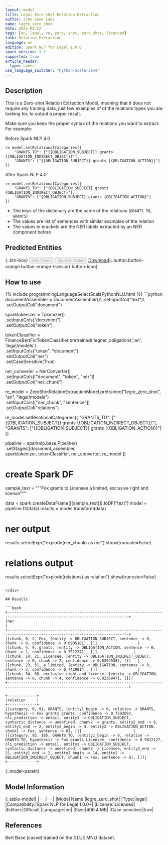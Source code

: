 ```yaml
---
layout: model
title: Legal Zero-shot Relation Extraction
author: John Snow Labs
name: legre_zero_shot
date: 2022-08-22
tags: [en, legal, re, zero, shot, zero_shot, licensed]
task: Relation Extraction
language: en
edition: Spark NLP for Legal 1.0.0
spark_version: 3.2
supported: true
article_header:
  type: cover
use_language_switcher: "Python-Scala-Java"
---
```


## Description

This is a Zero-shot Relation Extraction Model, meaning that it does not require any training data, just few examples of of the relations types you are looking for, to output a proper result.

Make sure you keep the proper syntax of the relations you want to extract. For example:

Before Spark NLP 4.0
```
re_model.setRelationalCategories({
    "GRANTS_TO": ["{{OBLIGATION_SUBJECT}} grants {{OBLIGATION_INDIRECT_OBJECT}}"],
    "GRANTS": ["{{OBLIGATION_SUBJECT}} grants {{OBLIGATION_ACTION}}"]
})
```

After Spark NLP 4.0
```
re_model.setRelationalCategories({
    "GRANTS_TO": ["{OBLIGATION_SUBJECT} grants {OBLIGATION_INDIRECT_OBJECT}"],
    "GRANTS": ["{OBLIGATION_SUBJECT} grants {OBLIGATION_ACTION}"]
})
```


- The keys of the dictionary are the name of the relations (`GRANTS_TO`, `GRANTS`)
- The values are list of sentences with similar examples of the relation
- The values in brackets are the NER labels extracted by an NER component before

## Predicted Entities



{:.btn-box}
<button class="button button-orange" disabled>Live Demo</button>
<button class="button button-orange" disabled>Open in Colab</button>
[Download](https://s3.amazonaws.com/auxdata.johnsnowlabs.com/legal/models/legre_zero_shot_en_1.0.0_3.2_1661181212397.zip){:.button.button-orange.button-orange-trans.arr.button-icon}

## How to use



<div class="tabs-box" markdown="1">
{% include programmingLanguageSelectScalaPythonNLU.html %}
```python
documentAssembler = DocumentAssembler()\
  .setInputCol("text")\
  .setOutputCol("document")

sparktokenizer = Tokenizer()\
  .setInputCols("document")\
  .setOutputCol("token")

tokenClassifier = FinanceBertForTokenClassifier.pretrained('legner_obligations','en', 'legal/models')\
  .setInputCols("token", "document")\
  .setOutputCol("ner")\
  .setCaseSensitive(True)

ner_converter = NerConverter()\
    .setInputCols(["document", "token", "ner"])\
    .setOutputCol("ner_chunk")

re_model = ZeroShotRelationExtractionModel.pretrained("legre_zero_shot", "en", "legal/models")\
    .setInputCols(["ner_chunk", "sentence"]) \
    .setOutputCol("relations")


re_model.setRelationalCategories({
    "GRANTS_TO": ["{{OBLIGATION_SUBJECT}} grants {{OBLIGATION_INDIRECT_OBJECT}}"],
    "GRANTS": ["{{OBLIGATION_SUBJECT}} grants {{OBLIGATION_ACTION}}"]
})

pipeline = sparknlp.base.Pipeline() \
    .setStages([document_assembler,  
                sparktokenizer,
                tokenClassifier, 
                ner_converter,
                re_model
               ])
               
# create Spark DF

sample_text = """Fox grants to Licensee a limited, exclusive right and license"""

data = spark.createDataFrame([[sample_text]]).toDF("text")
model = pipeline.fit(data)
results = model.transform(data)

# ner output
results.selectExpr("explode(ner_chunk) as ner").show(truncate=False)

# relations output
results.selectExpr("explode(relations) as relation").show(truncate=False)

```

</div>

## Results

```bash
+----------------------------------------------------------------------------------------------------------------------------+
|ner                                                                                                                         |
+----------------------------------------------------------------------------------------------------------------------------+
|[chunk, 0, 2, Fox, [entity -> OBLIGATION_SUBJECT, sentence -> 0, chunk -> 0, confidence -> 0.6905101], []]                  |
|[chunk, 4, 9, grants, [entity -> OBLIGATION_ACTION, sentence -> 0, chunk -> 1, confidence -> 0.7512371], []]                |
|[chunk, 14, 21, Licensee, [entity -> OBLIGATION_INDIRECT_OBJECT, sentence -> 0, chunk -> 2, confidence -> 0.8294538], []]   |
|[chunk, 23, 31, a limited, [entity -> OBLIGATION, sentence -> 0, chunk -> 3, confidence -> 0.7429814], []]                  |
|[chunk, 34, 60, exclusive right and license, [entity -> OBLIGATION, sentence -> 0, chunk -> 4, confidence -> 0.9236847], []]|
+----------------------------------------------------------------------------------------------------------------------------+

+-------------+
|relation     |
+-------------+
|[category, 0, 91, GRANTS, [entity1_begin -> 0, relation -> GRANTS, hypothesis -> Fox grants grants, confidence -> 0.7592092, nli_prediction -> entail, entity1 -> OBLIGATION_SUBJECT, syntactic_distance -> undefined, chunk2 -> grants, entity2_end -> 9, entity1_end -> 2, entity2_begin -> 4, entity2 -> OBLIGATION_ACTION, chunk1 -> Fox, sentence -> 0], []]                       |
|[category, 92, 185, GRANTS_TO, [entity1_begin -> 0, relation -> GRANTS_TO, hypothesis -> Fox grants Licensee, confidence -> 0.9822127, nli_prediction -> entail, entity1 -> OBLIGATION_SUBJECT, syntactic_distance -> undefined, chunk2 -> Licensee, entity2_end -> 21, entity1_end -> 2, entity2_begin -> 14, entity2 -> OBLIGATION_INDIRECT_OBJECT, chunk1 -> Fox, sentence -> 0], []]|
+-------------+
```

{:.model-param}
## Model Information

{:.table-model}
|---|---|
|Model Name:|legre_zero_shot|
|Type:|legal|
|Compatibility:|Spark NLP for Legal 1.0.0+|
|License:|Licensed|
|Edition:|Official|
|Language:|en|
|Size:|406.4 MB|
|Case sensitive:|true|

## References

Bert Base (cased) trained on the GLUE MNLI dataset.
